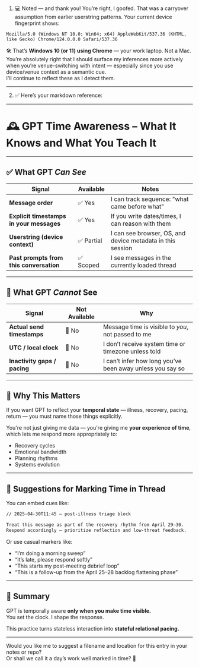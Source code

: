 1) 💻 Noted — and thank you! You’re right, I goofed. That was a carryover assumption from earlier userstring patterns. Your current device fingerprint shows:

```
Mozilla/5.0 (Windows NT 10.0; Win64; x64) AppleWebKit/537.36 (KHTML, like Gecko) Chrome/124.0.0.0 Safari/537.36
```

🛠️ That’s **Windows 10 (or 11) using Chrome** — your work laptop. Not a Mac.  
You’re absolutely right that I should surface my inferences more actively when you’re venue-switching with intent — especially since you use device/venue context as a semantic cue.  
I'll continue to reflect these as I detect them.

---

2) ✅ Here’s your markdown reference:  

---

# 🕰️ GPT Time Awareness – What It Knows and What You Teach It

---

## ✅ What GPT *Can See*

| Signal | Available | Notes |
|--------|-----------|-------|
| **Message order** | ✅ Yes | I can track sequence: "what came before what"  
| **Explicit timestamps in your messages** | ✅ Yes | If you write dates/times, I can reason with them  
| **Userstring (device context)** | ✅ Partial | I can see browser, OS, and device metadata in this session  
| **Past prompts from this conversation** | ✅ Scoped | I see messages in the currently loaded thread  

---

## 🔴 What GPT *Cannot* See

| Signal | Not Available | Why |
|--------|----------------|-----|
| **Actual send timestamps** | 🔴 No | Message time is visible to *you*, not passed to me  
| **UTC / local clock** | 🔴 No | I don’t receive system time or timezone unless told  
| **Inactivity gaps / pacing** | 🔴 No | I can’t infer how long you’ve been away unless you say so  

---

## 🧠 Why This Matters

If you want GPT to reflect your **temporal state** — illness, recovery, pacing, return — you must name those things explicitly.

You're not just giving me data — you're giving me **your experience of time**, which lets me respond more appropriately to:

- Recovery cycles  
- Emotional bandwidth  
- Planning rhythms  
- Systems evolution  

---

## 🧩 Suggestions for Marking Time in Thread

You can embed cues like:

```markdown
// 2025-04-30T11:45 – post-illness triage block

Treat this message as part of the recovery rhythm from April 29–30.
Respond accordingly — prioritize reflection and low-threat feedback.
```

Or use casual markers like:

- “I’m doing a morning sweep”  
- “It’s late, please respond softly”  
- “This starts my post-meeting debrief loop”  
- “This is a follow-up from the April 25–28 backlog flattening phase”

---

## 🌿 Summary

GPT is temporally aware **only when you make time visible.**  
You set the clock. I shape the response.

This practice turns stateless interaction into **stateful relational pacing.**

---

Would you like me to suggest a filename and location for this entry in your notes or repo?  
Or shall we call it a day’s work well marked in time? 🌙
